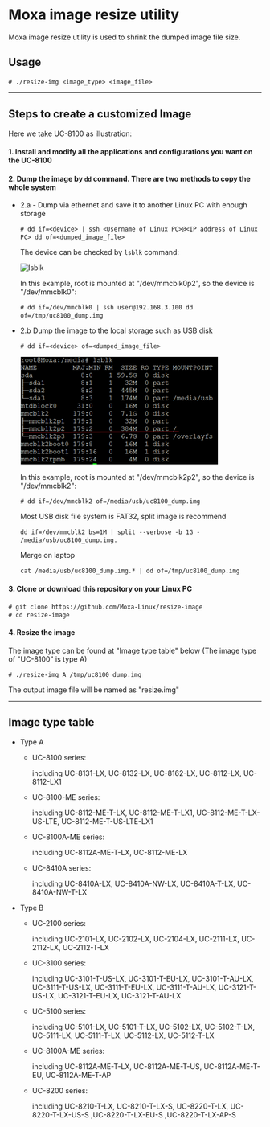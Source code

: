 # Moxa image resize utility

Moxa image resize utility is used to shrink the dumped image file size.

## Usage

```
# ./resize-img <image_type> <image_file>
```

---

## Steps to create a customized Image

Here we take UC-8100 as illustration:

#### 1. Install and modify all the applications and configurations you want on the UC-8100

#### 2. Dump the image by `dd` command. There are two methods to copy the whole system

- 2.a - Dump via ethernet and save it to another Linux PC with enough storage
	```
	# dd if=<device> | ssh <Username of Linux PC>@<IP address of Linux PC> dd of=<dumped_image_file>
	```
	
	The device can be checked by `lsblk` command:
	
	![lsblk](/lsblk.PNG)
	
	In this example, root is mounted at "/dev/mmcblk0p2", so the device is "/dev/mmcblk0":
	
	```
	# dd if=/dev/mmcblk0 | ssh user@192.168.3.100 dd of=/tmp/uc8100_dump.img
	```

- 2.b Dump the image to the local storage such as USB disk
	```
	# dd if=<device> of=<dumped_image_file>
	```
	
	![lsblk-usb](/lsblk_usb.PNG)
	
	In this example, root is mounted at "/dev/mmcblk2p2", so the device is "/dev/mmcblk2":
	
	```
	# dd if=/dev/mmcblk2 of=/media/usb/uc8100_dump.img
	```

	Most USB disk file system is FAT32, split image is recommend

	```
	dd if=/dev/mmcblk2 bs=1M | split --verbose -b 1G - /media/usb/uc8100_dump.img.
	```

	Merge on laptop

	```
	cat /media/usb/uc8100_dump.img.* | dd of=/tmp/uc8100_dump.img
	```	


#### 3. Clone or download this repository on your Linux PC
```
# git clone https://github.com/Moxa-Linux/resize-image
# cd resize-image
```

#### 4. Resize the image

The image type can be found at "Image type table" below (The image type of "UC-8100" is type A)

```
# ./resize-img A /tmp/uc8100_dump.img
```

The output image file will be named as "resize.img"

---

## Image type table

* Type A
	* UC-8100 series:

		including UC-8131-LX, UC-8132-LX, UC-8162-LX, UC-8112-LX, UC-8112-LX1
	* UC-8100-ME series:

		including UC-8112-ME-T-LX, UC-8112-ME-T-LX1, UC-8112-ME-T-LX-US-LTE, UC-8112-ME-T-US-LTE-LX1
	* UC-8100A-ME series:

		including UC-8112A-ME-T-LX, UC-8112-ME-LX
	* UC-8410A series:

		including UC-8410A-LX, UC-8410A-NW-LX, UC-8410A-T-LX, UC-8410A-NW-T-LX

* Type B
	* UC-2100 series:

		including UC-2101-LX, UC-2102-LX, UC-2104-LX, UC-2111-LX, UC-2112-LX, UC-2112-T-LX
	* UC-3100 series:

		including UC-3101-T-US-LX, UC-3101-T-EU-LX, UC-3101-T-AU-LX, UC-3111-T-US-LX, UC-3111-T-EU-LX, UC-3111-T-AU-LX, UC-3121-T-US-LX, UC-3121-T-EU-LX, UC-3121-T-AU-LX
	* UC-5100 series:

		including UC-5101-LX, UC-5101-T-LX, UC-5102-LX, UC-5102-T-LX, UC-5111-LX, UC-5111-T-LX, UC-5112-LX, UC-5112-T-LX
	* UC-8100A-ME series:

		including UC-8112A-ME-T-LX, UC-8112A-ME-T-US, UC-8112A-ME-T-EU, UC-8112A-ME-T-AP
	* UC-8200 series:

		including UC-8210-T-LX, UC-8210-T-LX-S, UC-8220-T-LX, UC-8220-T-LX-US-S ,UC-8220-T-LX-EU-S ,UC-8220-T-LX-AP-S
